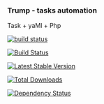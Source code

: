 ### Trump -  tasks automation
Task + yaMl + Php

[![build status](http://ci.flaviozantut.com/projects/2/status.png?ref=master)](http://ci.flaviozantut.com/projects/2?ref=master)

[![Build Status](https://travis-ci.org/flaviozantut/trump.png?branch=master)](https://travis-ci.org/flaviozantut/trump)

[![Latest Stable Version](https://poser.pugx.org/flaviozantut/trump/v/stable.png)](https://packagist.org/packages/flaviozantut/trump)

[![Total Downloads](https://poser.pugx.org/flaviozantut/trump/downloads.png)](https://packagist.org/packages/flaviozantut/trump)

[![Dependency Status](https://www.versioneye.com/user/projects/51e01403e2344c00020005ac/badge.png)](https://www.versioneye.com/user/projects/51e01403e2344c00020005ac)